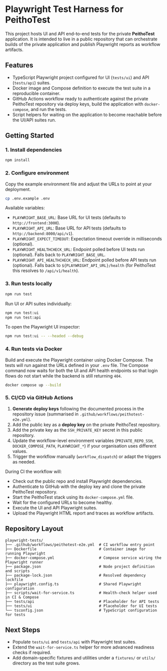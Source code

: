 # Playwright Test Harness for PeithoTest

This project hosts UI and API end-to-end tests for the private **PeithoTest** application. It is
intended to live in a public repository that can orchestrate builds of the private application and
publish Playwright reports as workflow artifacts.

## Features

- TypeScript Playwright project configured for UI (`tests/ui`) and API (`tests/api`) suites.
- Docker image and Compose definition to execute the test suite in a reproducible container.
- GitHub Actions workflow ready to authenticate against the private PeithoTest repository via
  deploy keys, build the application with `docker-compose`, and run the tests.
- Script helpers for waiting on the application to become reachable before the UI/API suites run.

## Getting Started

### 1. Install dependencies

```bash
npm install
```

### 2. Configure environment

Copy the example environment file and adjust the URLs to point at your deployment.

```bash
cp .env.example .env
```

Available variables:

- `PLAYWRIGHT_BASE_URL`: Base URL for UI tests (defaults to `http://frontend:3000`).
- `PLAYWRIGHT_API_URL`: Base URL for API tests (defaults to `http://backend:8000/api/v1`).
- `PLAYWRIGHT_EXPECT_TIMEOUT`: Expectation timeout override in milliseconds (optional).
- `PLAYWRIGHT_HEALTHCHECK_URL`: Endpoint polled before UI tests run (optional). Falls back to `PLAYWRIGHT_BASE_URL`.
- `PLAYWRIGHT_API_HEALTHCHECK_URL`: Endpoint polled before API tests run (optional). Falls back to `${PLAYWRIGHT_API_URL}/health` (for PeithoTest this resolves to `/api/v1/health`).

### 3. Run tests locally

```bash
npm run test
```

Run UI or API suites individually:

```bash
npm run test:ui
npm run test:api
```

To open the Playwright UI inspector:

```bash
npm run test:ui -- --headed --debug
```

### 4. Run tests via Docker

Build and execute the Playwright container using Docker Compose. The tests will run against the
URLs defined in your `.env` file. The Compose command now waits for both the UI and API health
endpoints so that login flows do not start while the backend is still returning `404`.

```bash
docker compose up --build
```

### 5. CI/CD via GitHub Actions

1. **Generate deploy keys** following the documented process in the repository issue (summarised in
   `.github/workflows/peithotest-e2e.yml`).
2. Add the public key as a **deploy key** on the private PeithoTest repository.
3. Add the private key as the `SSH_PRIVATE_KEY` secret in this public repository.
4. Update the workflow-level environment variables (`PRIVATE_REPO_SSH`,
   `DOCKER_COMPOSE_PATH`, `PLAYWRIGHT_*`) if your organisation uses different values.
5. Trigger the workflow manually (`workflow_dispatch`) or adapt the triggers as needed.

During CI the workflow will:

- Check out the public repo and install Playwright dependencies.
- Authenticate to GitHub with the deploy key and clone the private PeithoTest repository.
- Start the PeithoTest stack using its `docker-compose.yml` file.
- Wait for the configured URLs to become healthy.
- Execute the UI and API Playwright suites.
- Upload the Playwright HTML report and traces as workflow artifacts.

## Repository Layout

```
playwright-tests/
├── .github/workflows/peithotest-e2e.yml  # CI workflow entry point
├── Dockerfile                            # Container image for running Playwright
├── docker-compose.yml                    # Compose service wiring the Playwright runner
├── package.json                          # Node project definition and scripts
├── package-lock.json                     # Resolved dependency lockfile
├── playwright.config.ts                  # Shared Playwright configuration
├── scripts/wait-for-service.ts           # Health-check helper used in CI & Compose
├── tests/api                             # Placeholder for API tests
├── tests/ui                              # Placeholder for UI tests
└── tsconfig.json                         # TypeScript configuration for tests
```

## Next Steps

- Populate `tests/ui` and `tests/api` with Playwright test suites.
- Extend the `wait-for-service.ts` helper for more advanced readiness checks if required.
- Add domain-specific fixtures and utilities under a `fixtures/` or `utils/` directory as the test
  suite grows.

